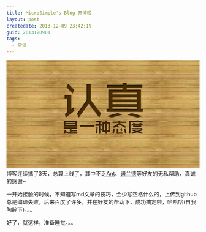 ```yaml
---
title: MicroSimple's Blog 开博啦
layout: post
createdate: 2013-12-09 23:42:19
guid: 2013120901
tags:  
  - 杂谈
---
```

[![Serious-Attitude](/media/files/2013/12/09/Serious-Attitude.jpg)](/)
    博客连续搞了3天，总算上线了，其中不乏[Ant](http://antzone.cn)、[诺兰德](http://boa-d-luffy.github.io/blog/)等好友的无私帮助，真诚的感谢~

一开始接触的时候，不知道写md文章的技巧，会少写空格什么的，上传到github总是编译失败，后来百度了许多，并在好友的帮助下，成功搞定啦，哈哈哈(自我陶醉下)。。。

好了，就这样，准备睡觉。。。

